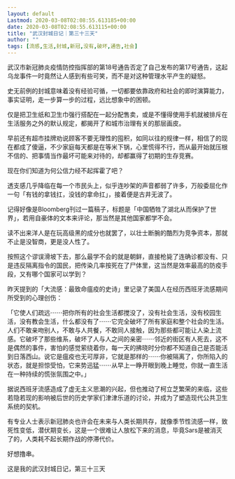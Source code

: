 ```yaml
---
layout: default
Lastmod: 2020-03-08T02:08:55.613185+00:00
date: 2020-03-08T02:08:55.613115+00:00
title: "武汉封城日记｜第三十三天"
author: ""
tags: [流感,生活,封城,新冠,没有,破坏,通告,社会]
---
```


武汉市新冠肺炎疫情防控指挥部的第18号通告否定了自己发布的第17号通告，这起乌龙事件一时竟然让人感到有些可笑，而不是对这种管理水平产生的疑怒。

史无前例的封城意味着没有经验可循，一切都要依靠政府和社会的即时演算能力，事实证明，走一步算一步的过程，远比想象中的困顿。

仅是把卫生纸和卫生巾强行搭配在一起分配售卖，或是不懂得使用手机就被排斥在生活服务之外的默认规定，都揭开了和城市治理有关的那层画皮。

早前还有超市挂牌劝说顾客不要无理性的囤积，如同以往的规律一样，相信了的现在都成了傻逼，不少家庭每天都是在等米下锅，心里慌得不行，而从最开始就压根不信的、把事情当作最坏可能来对待的，却都赢得了初期的生存竞赛。

现在你们知道为何公信力经不起挥霍了吧？

透支感几乎降临在每一个市民头上，似乎连吵架的声音都弱了许多，万般委屈化作一句「有钱的拿钱扛，没钱的拿命扛」，接着便是古井无波了。

记得好像是Bloomberg刊过一篇稿子，标题是「中国牺牲了湖北从而保护了世界」，若用自豪体的文本来评论，那当然是其他国家都学不会。

读不出来洋人是在玩高级黑的成分也就罢了，以壮士断腕的酷烈为竞争资本，那就不止是没智商，更是没人性了。

按照这个谬误滑坡下去，那么最学不会的就是朝鲜，直接枪毙了连确诊都没有、只是违反隔离指令的国民，把传染几率按死在了尸体里，这当然是效率最高的防疫手段，又有哪个国家可以学到？

昨天提到的「大流感：最致命瘟疫的史诗」里记录了美国人在经历西班牙流感期间所受到的心理创伤：

「它使人们疏远⋯⋯把你所有的社会生活都搅没了，没有社会生活，没有校园生活，没有教会生活，什么都没有了⋯⋯它完全破坏了所有家庭和整个社会的生活。人们不敢亲吻别人，不敢与人共餐，不敢同人接触，因为那些都可能让人染上流感。它破坏了那些维系，破坏了人与人之间的亲密⋯⋯邻近的街区有人死去，这不是偶然的事件，害怕的感觉萦绕着你，每一天的拂晓时分你都不知道自己是否能活到日落西山。说它是瘟疫也无可厚非，它就是那样的⋯⋯你被隔离了，你所陷入的状态，就是担惊受怕，它来势迅猛⋯⋯从早上一睁开眼到晚上睡觉，你就一直生活在一种持续的慌张氛围之中。」

据说西班牙流感造成了虚无主义思潮的兴起，但也推动了柯立芝繁荣的来临，这些若隐若现的影响被后世的历史学家们津津乐道的讨论，并成为了塑造现代公共卫生系统的契机。

有专业人士表示新冠肺炎也许会在未来与人类长期共存，就像季节性流感一样，致死性变低，潜伏期变长，这是一个很难让人放松下来的消息，毕竟Sars是被消灭了的，人类耗不起长期作战的停滞代价。

好想撸串。

这是我的武汉封城日记，第三十三天

